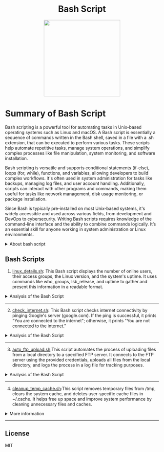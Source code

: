 <div align="center">

# Bash Script

<img src="https://cloud.githubusercontent.com/assets/2059754/24601246/753a7f36-1858-11e7-9d6b-7a0e64fb27f7.png" height="250px" width="250px">
</div>

# Summary of Bash Script

Bash scripting is a powerful tool for automating tasks in Unix-based operating systems such as Linux and macOS. A Bash script is essentially a sequence of commands written in the Bash shell, saved in a file with a .sh extension, that can be executed to perform various tasks. These scripts help automate repetitive tasks, manage system operations, and simplify complex processes like file manipulation, system monitoring, and software installation.

Bash scripting is versatile and supports conditional statements (if-else), loops (for, while), functions, and variables, allowing developers to build complex workflows. It's often used in system administration for tasks like backups, managing log files, and user account handling. Additionally, scripts can interact with other programs and commands, making them useful for tasks like network management, disk usage monitoring, or package installation.

Since Bash is typically pre-installed on most Unix-based systems, it's widely accessible and used across various fields, from development and DevOps to cybersecurity. Writing Bash scripts requires knowledge of the command-line interface and the ability to combine commands logically. It’s an essential skill for anyone working in system administration or Linux environments.

<details>
<summary>About bash script</summary>
  
### What is Bash Scripting?
Bash scripting is a powerful way to automate tasks and manage system operations in Unix-based systems like Linux and macOS. A Bash script is essentially a sequence of shell commands that are saved in a file, typically with a .sh extension. When executed, the script runs all the commands in sequence, allowing users to automate repetitive tasks, create complex workflows, and manage system resources efficiently.
### Common Applications of Bash Scripts:
1. Automation:
  Bash scripts are widely used to automate repetitive tasks like file backups, server monitoring, and software deployment.

2. System Administration:
  System administrators use Bash scripts to manage user accounts, monitor disk usage, automate updates, and manage network configurations.

3. Data Processing:
  Bash scripts are also useful in processing text files, generating reports, and managing large datasets by leveraging Unix text processing commands like awk, sed, and grep.

4. DevOps and CI/CD Pipelines:
  Bash scripts play a vital role in DevOps pipelines for automating deployments, configuring environments, and running tests.

5. Task Scheduling:
  With tools like cron, Bash scripts can be scheduled to run at specific times or intervals, making them ideal for automated tasks like system maintenance, backups, or periodic checks.

### Dependencies:
Before using a Bash script, there are a few dependencies to consider:

1. Bash Shell:
  Bash is the default shell in most Linux distributions and macOS, so it's typically available out-of-the-box. To check the Bash version on your system, use:
  ```bash
bash --version
```
2. System Utilities:
  Many Bash scripts rely on Unix utilities like grep, awk, sed, ls, and df. These utilities are pre-installed on most systems, but some scripts might require installing additional tools.For example, if you're writing a script to send emails, you'll need to install mailutils:
  ```bash
sudo apt install mailutils  # For Ubuntu/Debian
sudo yum install mailx      # For CentOS/RHEL
```
3. File Permissions:
  For a Bash script to execute, it must have execute permissions. This can be set with the chmod command:
 ```bash
chmod +x script.sh
```
### How Bash Scripts Work:
1. Script Structure:
  A Bash script starts with the shebang line #!/bin/bash, which tells the system that the script should be executed with the Bash shell. Without the shebang, the script may not execute     correctly, especially if it's run in a different shell environment.
2. Variables:
  Variables are used to store data. In Bash, variables can store strings, numbers, or command output:
 ```bash
name="John"
echo "Hello, $name"
```
  You can also capture command outputs into variables:
 ```bash
current_date=$(date)
echo "Today's date is: $current_date"
```
3. Control Flow (if/else, loops):
   Bash supports control flow structures such as if-else statements and loops. These are crucial for decision-making and repeating tasks within scripts.
   Example: Checking disk space:
```bash
if [ $(df / | grep / | awk '{print $5}' | sed 's/%//g') -gt 80 ]; then
    echo "Disk space is running low!"
fi
```
  Example: Looping through files:
```bash
for file in *.txt; do
    echo "Processing $file"
done
```
4. Functions:
   Functions allow you to encapsulate a series of commands into a reusable block, making your scripts more modular and readable.
```bash
greet() {
    echo "Hello, $1!"
}

greet "Alice"
```
5. Error Handling:
  Bash has built-in mechanisms for error handling using exit statuses. Every command returns an exit status, where 0 means success and non-zero indicates failure. You can capture these statuses and handle errors gracefully:
```bash
if [ $? -ne 0 ]; then
    echo "Command failed"
    exit 1
fi
```
6. Input and Output:
  Bash scripts can accept user input using the read command, and output can be written to files using redirection (> for overwrite, >> for append):
```bash
read -p "Enter your name: " user_name
echo "Welcome, $user_name!" > welcome.txt
```
7. Scheduling with Cron:
  To run a Bash script automatically at specific times, you can use cron. For example, to run a backup script every day at 2 AM, add it to crontab:
```bash
0 2 * * * /path/to/backup_script.sh
```
### Key Advantages of Bash Scripts:

1. Ease of Use:
  Bash scripting is relatively easy to learn, especially for those familiar with the Unix/Linux command line. It allows quick automation of everyday tasks without the need for complex     programming languages.

2. Portability:
  Bash scripts are portable across different Unix-based systems. As long as the system supports Bash, the same script can run on different Linux distributions or macOS without       modification.

3. Efficiency:
  Automating tasks with Bash can save time and reduce human error, particularly for repetitive tasks like system updates, backups, and server monitoring.

4.Integration with Other Tools:
  Bash scripts can easily integrate with other programming languages, tools, or system commands, making it a flexible tool for both simple and complex tasks.

## Conclusion:
Bash scripting is an indispensable tool for anyone working with Unix-based systems. Whether you're a system administrator managing resources, a developer automating tests, or a DevOps engineer maintaining pipelines, Bash scripting can significantly improve efficiency. With a combination of built-in commands, loops, and control flow, you can automate almost any task, saving time and minimizing errors. Understanding the basics of Bash and knowing how to leverage its power is essential for working in Linux environments.

</details>


## Bash Scripts

1. [linux_details.sh](Script/linux_details.sh): This Bash script displays the number of online users, their access groups, the Linux version, and the system's uptime. It uses commands like who, groups, lsb_release, and uptime to gather and present this information in a readable format.

<details>
<summary>Analysis of the Bash Script</summary>
This script is designed to provide essential information about the system and logged-in users. It retrieves data on online users, user access levels, Linux version, and system uptime. Below is a detailed breakdown of its functionality and use cases.
  
## How the Script Works:

1. Number of Online Users:
  
```bash
echo "Number of online users:"
who | wc -l
```
  The who command lists all currently logged-in users.
  wc -l counts the number of lines produced by the who command, which corresponds to the number of logged-in users.
  Purpose: This part shows how many users are currently logged into the system. This can be useful for administrators to monitor system access.
  
2. Access Types of Users:
  ```bash
echo -e "\nAccess types of users:"
for user in $(who | awk '{print $1}'); do
    echo "$user: $(groups $user | awk -F: '{print $2}')"
done
```
  First, the who command retrieves the list of users currently logged in, and awk '{print $1}' extracts the usernames.
  For each user, groups $user is executed to show which groups the user belongs to, revealing their access types. This command helps determine the privileges or roles of the user in the   system.
  Purpose: Displays the access level (groups) for each logged-in user. It is useful for checking user permissions and access control.
  
3. Linux Version:
```bash
echo -e "\nLinux version:"
lsb_release -a
```
  The lsb_release -a command shows detailed information about the Linux distribution, including the distribution name, version, and codename.
  Purpose: Displays the version and release information of the Linux distribution. This is important for understanding the environment the system is running on, particularly when       diagnosing system issues or performing updates.

4. System Uptime:
```bash
echo -e "\nSystem uptime:"
uptime -p
```
The uptime -p command shows how long the system has been running in a user-friendly format (e.g., "up 3 days, 4 hours").
Purpose: Displays how long the system has been running since the last reboot. It is important for system administrators to monitor system stability and decide if a reboot is necessary after long periods of uptime.

## How It Works Together:

The script is sequential and performs the following tasks:
1. Retrieves the number of users logged in.
2. Identifies which groups these users belong to, providing insight into their access rights.
3. Displays the current version of the Linux distribution, useful for maintaining or troubleshooting.
4. Displays the current version of the Linux distribution, useful for maintaining or troubleshooting.
   
Each section of the script is executed one after another, providing a concise summary of the system’s current status.

## Use Cases:
1. System Monitoring:
   System administrators can use this script to quickly gather key system information and user activity. Knowing how many users are logged in, what their access rights are, and how long the system has been running can help in managing and securing the system.
   
2. Security Audits:
   The access control section (groups of users) can help in security audits, where admins need to verify that the right users have the correct permissions.

3. Troubleshooting:
   When troubleshooting issues that may be related to system uptime or specific Linux versions, this script helps provide immediate context about the environment.

4. User Management:
   It helps administrators monitor logged-in users and ensure that only authorized users are accessing the system.

## Conclusion:
This Bash script is a useful tool for gathering essential system and user information. It automates the process of retrieving logged-in users, their access levels, the system's version, and uptime, making it a simple yet powerful script for system administrators. You can use it during routine checks, security audits, or whenever system information is required for troubleshooting or maintenance.

</details>
<hr>

2. [check_internet.sh](Script/check_internet.sh): This Bash script checks internet connectivity by pinging Google's server (google.com). If the ping is successful, it prints "You are connected to the internet"; otherwise, it prints "You are not connected to the internet."

<details>
<summary>Analysis of the Bash Script</summary>
This Bash script is designed to check the internet connection by pinging a specific website (in this case, google.com). It uses the ping command to determine whether the computer is connected to the internet. Below is an explanation of how the script works and its potential use cases.

## How the Script Works:
1. Setting the Target:
 ```bash
TARGET="google.com"
```
The variable TARGET is assigned the value "google.com". This is the domain that the script will attempt to ping to check the internet connection.
Purpose: This defines the website the script will use as a reference to determine internet connectivity. Google.com is chosen here because it is a reliable, well-known site that is rarely down.

2. Pinging the Target:
 ```bash
ping -c 1 $TARGET &> /dev/null
```
The ping command sends a small packet of data to the specified target (google.com) to check if the system can reach it.
The -c 1 option limits the ping to only one packet, meaning it will send just one ping request and wait for a response.
The &> /dev/null part suppresses the output, sending both standard output and error messages to /dev/null, so the user doesn’t see the details of the ping operation.
Purpose: This is the core of the script, where the actual connectivity test happens. If the system can successfully ping Google, it means the internet is working.

3. Checking the Ping Status:
 ```bash
if [ $? -eq 0 ]; then
```
The $? variable holds the exit status of the last executed command (in this case, the ping command). If the command succeeds, $? will be 0, indicating success. If it fails (e.g., no internet connection), $? will be a non-zero value.
The script checks whether the last command (ping) was successful by comparing $? to 0.
Purpose: This checks if the ping was successful, meaning the target (Google) responded, and hence, the internet connection is active.

4. Displaying the Result:
 ```bash
echo "You are connected to the internet."
```
If the ping was successful (i.e., the exit status is 0), the script prints the message: "You are connected to the internet."
If the ping fails (i.e., the exit status is not 0), the script executes the else block:
 ```bash
echo "You are not connected to the internet."
```
Purpose: This provides user feedback on whether the system is connected to the internet or not.

## Use Cases:
1. Checking Internet Connectivity:
   This script is useful for quickly determining if a system has internet access. It can be used as part of a larger automation or monitoring system that needs to verify the network status before performing tasks like downloading files or accessing remote servers.

2. Troubleshooting Network Issues:
   If you're experiencing issues with accessing online resources, running this script can help confirm whether the problem is related to your internet connection. It can tell you if the system itself is unable to reach external sites.

3. Server Monitoring:
  This script can be integrated into monitoring systems to regularly check if servers are connected to the internet. It can help ensure that servers are reachable from the outside, allowing administrators to take action if a connection is lost

4. Automation:
   Before running tasks that require internet access (e.g., software updates, downloading files, connecting to APIs), this script can be used to verify connectivity and avoid running tasks when offline.

## Conclusion:
This Bash script is a simple yet effective way to check internet connectivity by pinging a reliable external website like google.com. By monitoring the exit status of the ping command, the script can determine whether the system is online or offline and provide feedback to the user. It can be useful in a variety of scenarios, from troubleshooting network issues to ensuring that servers or systems are properly connected to the internet.


</details>
<hr>

3. [auto_ftp_upload.sh](Script/auto_ftp_upload.sh):This script automates the process of uploading files from a local directory to a specified FTP server. It connects to the FTP server using the provided credentials, uploads all files from the local directory, and logs the process in a log file for tracking purposes.

<details>
<summary>Analysis of the Bash Script</summary>
  
## Automated File Upload to an FTP Server
This Bash script is designed to automate the process of uploading files from a local directory to a remote FTP server. It uses the ftp command to establish a connection, authenticate with the server, and transfer files. Below is a breakdown of how the script works and its practical use cases.

## How the Script Works:
1. Setting FTP Server Details:
 ```bash
FTP_SERVER="ftp.example.com"   # Replace with your FTP server address
FTP_USERNAME="your_username"   # Replace with your FTP username
FTP_PASSWORD="your_password"   # Replace with your FTP password
FTP_DIRECTORY="/upload"        # Directory on the FTP server to upload files
```
These variables hold essential details for connecting to the FTP server:
FTP_SERVER: The address of the FTP server (e.g., ftp.example.com).
FTP_USERNAME and FTP_PASSWORD: The credentials for logging into the FTP server.
FTP_DIRECTORY: The directory on the FTP server where the files will be uploaded.
Purpose: These variables store the information required to authenticate and upload files to the specified FTP server.

2. Local Directory for Files:
 ```bash
LOCAL_DIRECTORY="/path/to/files"   # Replace with the path to your local directory
```
This specifies the local directory on your system where the files to be uploaded are located.
Purpose: This allows the script to know which files from your system should be uploaded to the FTP server.

3. Log File for Upload Status:
 ```bash
LOG_FILE="ftp_upload.log"
```
The log file is used to record the output and status of the FTP upload operation. This is useful for tracking whether the upload was successful or if there were any issues.
Purpose: Keeping a log file ensures that you have a record of the upload process for troubleshooting or verification.

4. The upload_files Function:
 ```bash
upload_files() {
    echo "Starting upload to FTP server: $FTP_SERVER"
    
    # Connect to the FTP server and upload files
    ftp -inv $FTP_SERVER <<EOF
user $FTP_USERNAME $FTP_PASSWORD
cd $FTP_DIRECTORY
lcd $LOCAL_DIRECTORY
mput *
bye
EOF

    echo "Upload completed. Check $LOG_FILE for details."
}
```
The upload_files function is the main part of the script that handles the file upload process.
The ftp -inv $FTP_SERVER command:
-i: Disables interactive prompting (i.e., auto-confirm actions like file overwrites).
-n: Prevents auto-login; instead, the script manually provides credentials.
-v: Enables verbose mode, which provides detailed output (which will be logged).
Inside the EOF block:
user $FTP_USERNAME $FTP_PASSWORD: Logs into the FTP server using the provided credentials.
cd $FTP_DIRECTORY: Changes to the specified directory on the FTP server.
lcd $LOCAL_DIRECTORY: Changes to the specified local directory where the files are located.
mput *: Uploads all files from the local directory to the FTP server.
bye: Closes the FTP session.
Purpose: This function automates the file transfer by logging into the FTP server, navigating to the correct directories, and uploading all files in one go.

5. Running the Function and Logging:
 ```bash
upload_files | tee $LOG_FILE
```
The upload_files function is called, and its output is piped to the tee command. The tee command writes the output to both the terminal (so you can see it in real time) and the log file (ftp_upload.log).
Purpose: This ensures that the script's status is both displayed and logged for future reference.

## Use Cases:
1. Automating Regular FTP Uploads:
  This script is perfect for automating the regular upload of files to an FTP server. For instance, businesses that need to update their website, share files with clients, or backup       data to a remote server can benefit from running this script on a scheduled basis (e.g., with cron).

2. Batch File Upload:
  Instead of manually uploading files one by one through an FTP client, this script allows for batch uploads of all files from a designated folder. This is useful in scenarios where       multiple files need to be transferred regularly.

3. Backup Systems:
  This script can be integrated into backup routines, where files or folders from a local system are automatically uploaded to a remote FTP server for storage and safekeeping.

4. Continuous File Transfer:
  For environments that require frequent file exchanges, such as data processing pipelines or content publishing systems, this script can streamline the process by eliminating the need   for manual FTP transfers.

5. Simplified File Transfer for Non-Technical Users:
  Users who aren’t comfortable with FTP clients can use this script by simply running it to transfer files. The script handles all the FTP commands, making it user-friendly

## Conclusion:
This Bash script provides a streamlined and automated method for uploading files from a local directory to a remote FTP server. It handles authentication, file transfers, and logs the results for easy monitoring. The script can be particularly useful for automating repetitive tasks such as backups, regular file uploads, or continuous data exchanges between a local system and an FTP server.

</details>
<hr>

4. [cleanup_temp_cache.sh](Script/cleanup_temp_cache.sh):This script removes temporary files from /tmp, clears the system cache, and deletes user-specific cache files in ~/.cache. It helps free up space and improve system performance by cleaning unnecessary files and caches.
<details>
<summary>More information</summary>

</details>
<hr>


## License

MIT
